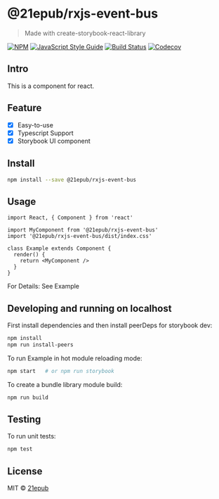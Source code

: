 # @21epub/rxjs-event-bus

> Made with create-storybook-react-library

[![NPM](https://img.shields.io/npm/v/@21epub/rxjs-event-bus.svg)](https://www.npmjs.com/package/@21epub/rxjs-event-bus) [![JavaScript Style Guide](https://img.shields.io/badge/code_style-standard-brightgreen.svg)](https://standardjs.com) [![Build Status](https://img.shields.io/travis/com/21epub/rxjs-event-bus)](https://travis-ci.com/github/21epub/rxjs-event-bus) [![Codecov](https://img.shields.io/codecov/c/github/21epub/rxjs-event-bus)](https://codecov.io/gh/21epub/rxjs-event-bus)

## Intro

This is a component for react.

## Feature

- [x] Easy-to-use
- [x] Typescript Support
- [x] Storybook UI component

## Install

```bash
npm install --save @21epub/rxjs-event-bus
```

## Usage

```tsx
import React, { Component } from 'react'

import MyComponent from '@21epub/rxjs-event-bus'
import '@21epub/rxjs-event-bus/dist/index.css'

class Example extends Component {
  render() {
    return <MyComponent />
  }
}
```

For Details: See Example

## Developing and running on localhost

First install dependencies and then install peerDeps for storybook dev:

```sh
npm install
npm run install-peers
```

To run Example in hot module reloading mode:

```sh
npm start   # or npm run storybook
```

To create a bundle library module build:

```sh
npm run build
```

## Testing

To run unit tests:

```sh
npm test
```

## License

MIT © [21epub](https://github.com/21epub)
